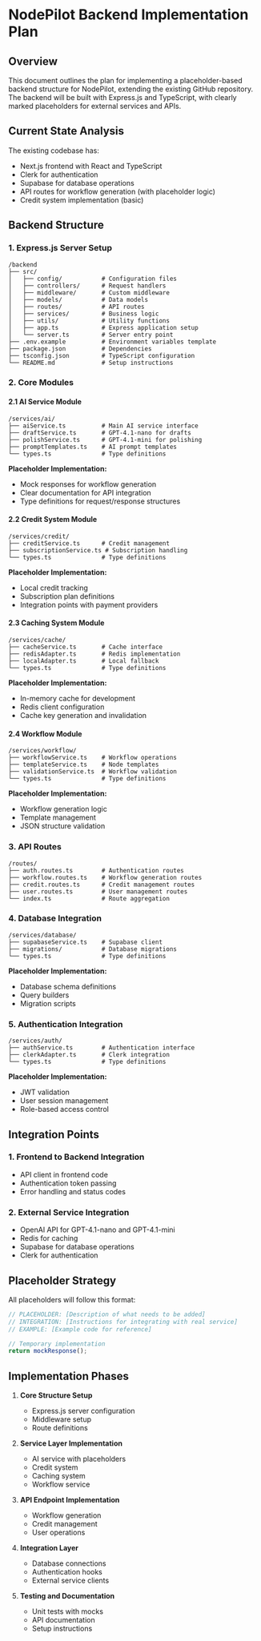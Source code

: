# NodePilot Backend Implementation Plan

## Overview

This document outlines the plan for implementing a placeholder-based backend structure for NodePilot, extending the existing GitHub repository. The backend will be built with Express.js and TypeScript, with clearly marked placeholders for external services and APIs.

## Current State Analysis

The existing codebase has:
- Next.js frontend with React and TypeScript
- Clerk for authentication
- Supabase for database operations
- API routes for workflow generation (with placeholder logic)
- Credit system implementation (basic)

## Backend Structure

### 1. Express.js Server Setup

```
/backend
├── src/
│   ├── config/           # Configuration files
│   ├── controllers/      # Request handlers
│   ├── middleware/       # Custom middleware
│   ├── models/           # Data models
│   ├── routes/           # API routes
│   ├── services/         # Business logic
│   ├── utils/            # Utility functions
│   ├── app.ts            # Express application setup
│   └── server.ts         # Server entry point
├── .env.example          # Environment variables template
├── package.json          # Dependencies
├── tsconfig.json         # TypeScript configuration
└── README.md             # Setup instructions
```

### 2. Core Modules

#### 2.1 AI Service Module

```
/services/ai/
├── aiService.ts          # Main AI service interface
├── draftService.ts       # GPT-4.1-nano for drafts
├── polishService.ts      # GPT-4.1-mini for polishing
├── promptTemplates.ts    # AI prompt templates
└── types.ts              # Type definitions
```

**Placeholder Implementation:**
- Mock responses for workflow generation
- Clear documentation for API integration
- Type definitions for request/response structures

#### 2.2 Credit System Module

```
/services/credit/
├── creditService.ts      # Credit management
├── subscriptionService.ts # Subscription handling
└── types.ts              # Type definitions
```

**Placeholder Implementation:**
- Local credit tracking
- Subscription plan definitions
- Integration points with payment providers

#### 2.3 Caching System Module

```
/services/cache/
├── cacheService.ts       # Cache interface
├── redisAdapter.ts       # Redis implementation
├── localAdapter.ts       # Local fallback
└── types.ts              # Type definitions
```

**Placeholder Implementation:**
- In-memory cache for development
- Redis client configuration
- Cache key generation and invalidation

#### 2.4 Workflow Module

```
/services/workflow/
├── workflowService.ts    # Workflow operations
├── templateService.ts    # Node templates
├── validationService.ts  # Workflow validation
└── types.ts              # Type definitions
```

**Placeholder Implementation:**
- Workflow generation logic
- Template management
- JSON structure validation

### 3. API Routes

```
/routes/
├── auth.routes.ts        # Authentication routes
├── workflow.routes.ts    # Workflow generation routes
├── credit.routes.ts      # Credit management routes
├── user.routes.ts        # User management routes
└── index.ts              # Route aggregation
```

### 4. Database Integration

```
/services/database/
├── supabaseService.ts    # Supabase client
├── migrations/           # Database migrations
└── types.ts              # Type definitions
```

**Placeholder Implementation:**
- Database schema definitions
- Query builders
- Migration scripts

### 5. Authentication Integration

```
/services/auth/
├── authService.ts        # Authentication interface
├── clerkAdapter.ts       # Clerk integration
└── types.ts              # Type definitions
```

**Placeholder Implementation:**
- JWT validation
- User session management
- Role-based access control

## Integration Points

### 1. Frontend to Backend Integration

- API client in frontend code
- Authentication token passing
- Error handling and status codes

### 2. External Service Integration

- OpenAI API for GPT-4.1-nano and GPT-4.1-mini
- Redis for caching
- Supabase for database operations
- Clerk for authentication

## Placeholder Strategy

All placeholders will follow this format:

```typescript
// PLACEHOLDER: [Description of what needs to be added]
// INTEGRATION: [Instructions for integrating with real service]
// EXAMPLE: [Example code for reference]

// Temporary implementation
return mockResponse();
```

## Implementation Phases

1. **Core Structure Setup**
   - Express.js server configuration
   - Middleware setup
   - Route definitions

2. **Service Layer Implementation**
   - AI service with placeholders
   - Credit system
   - Caching system
   - Workflow service

3. **API Endpoint Implementation**
   - Workflow generation
   - Credit management
   - User operations

4. **Integration Layer**
   - Database connections
   - Authentication hooks
   - External service clients

5. **Testing and Documentation**
   - Unit tests with mocks
   - API documentation
   - Setup instructions
